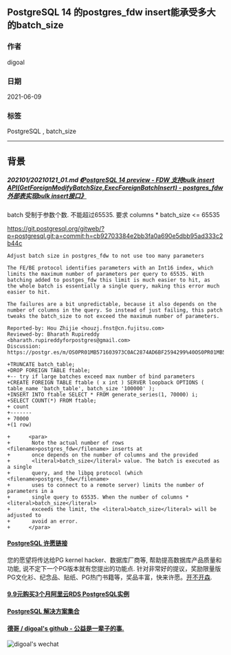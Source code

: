 ## PostgreSQL 14 的postgres_fdw insert能承受多大的batch_size   
  
### 作者  
digoal  
  
### 日期  
2021-06-09  
  
### 标签  
PostgreSQL , batch_size   
  
----  
  
## 背景  
##### 202101/20210121_01.md   [《PostgreSQL 14 preview - FDW 支持bulk insert API(GetForeignModifyBatchSize,ExecForeignBatchInsert) - postgres_fdw 外部表实现bulk insert接口》](../202101/20210121_01.md)    
  
batch 受制于参数个数. 不能超过65535.   要求 columns \* batch_size <= 65535    
  
https://git.postgresql.org/gitweb/?p=postgresql.git;a=commit;h=cb92703384e2bb3fa0a690e5dbb95ad333c2b44c  
  
```  
Adjust batch size in postgres_fdw to not use too many parameters  
  
The FE/BE protocol identifies parameters with an Int16 index, which  
limits the maximum number of parameters per query to 65535. With  
batching added to postges_fdw this limit is much easier to hit, as  
the whole batch is essentially a single query, making this error much  
easier to hit.  
  
The failures are a bit unpredictable, because it also depends on the  
number of columns in the query. So instead of just failing, this patch  
tweaks the batch_size to not exceed the maximum number of parameters.  
  
Reported-by: Hou Zhijie <houzj.fnst@cn.fujitsu.com>  
Reviewed-by: Bharath Rupireddy <bharath.rupireddyforpostgres@gmail.com>  
Discussion: https://postgr.es/m/OS0PR01MB571603973C0AC2874AD6BF2594299%40OS0PR01MB5716.jpnprd01.prod.outlook.com  
```  
  
```  
+TRUNCATE batch_table;  
+DROP FOREIGN TABLE ftable;  
+-- try if large batches exceed max number of bind parameters  
+CREATE FOREIGN TABLE ftable ( x int ) SERVER loopback OPTIONS ( table_name 'batch_table', batch_size '100000' );  
+INSERT INTO ftable SELECT * FROM generate_series(1, 70000) i;  
+SELECT COUNT(*) FROM ftable;  
+ count   
+-------  
+ 70000  
+(1 row)  
```  
  
```  
+      <para>  
+       Note the actual number of rows <filename>postgres_fdw</filename> inserts at  
+       once depends on the number of columns and the provided  
+       <literal>batch_size</literal> value. The batch is executed as a single  
+       query, and the libpq protocol (which <filename>postgres_fdw</filename>  
+       uses to connect to a remote server) limits the number of parameters in a  
+       single query to 65535. When the number of columns * <literal>batch_size</literal>  
+       exceeds the limit, the <literal>batch_size</literal> will be adjusted to  
+       avoid an error.  
+      </para>  
```  
    
  
#### [PostgreSQL 许愿链接](https://github.com/digoal/blog/issues/76 "269ac3d1c492e938c0191101c7238216")
您的愿望将传达给PG kernel hacker、数据库厂商等, 帮助提高数据库产品质量和功能, 说不定下一个PG版本就有您提出的功能点. 针对非常好的提议，奖励限量版PG文化衫、纪念品、贴纸、PG热门书籍等，奖品丰富，快来许愿。[开不开森](https://github.com/digoal/blog/issues/76 "269ac3d1c492e938c0191101c7238216").  
  
  
#### [9.9元购买3个月阿里云RDS PostgreSQL实例](https://www.aliyun.com/database/postgresqlactivity "57258f76c37864c6e6d23383d05714ea")
  
  
#### [PostgreSQL 解决方案集合](https://yq.aliyun.com/topic/118 "40cff096e9ed7122c512b35d8561d9c8")
  
  
#### [德哥 / digoal's github - 公益是一辈子的事.](https://github.com/digoal/blog/blob/master/README.md "22709685feb7cab07d30f30387f0a9ae")
  
  
![digoal's wechat](../pic/digoal_weixin.jpg "f7ad92eeba24523fd47a6e1a0e691b59")
  
